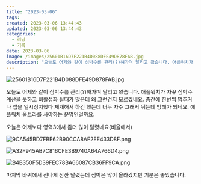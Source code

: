 ```yaml
---
title: "2023-03-06"
tags:
created: 2023-03-06 13:44:43
updated: 2023-03-06 13:44:43
categories:
  - 러닝
  - 기록
date: 2023-03-06
image: /images/25601B16D7F221B4D088DFE49D878FAB.jpg
description: "오늘도 어제와 같이 심박수를 관리(?)해가며 달리고 왔습니다. 애플워치가 자꾸 심박수 계산을 못하고 비활성화 될때가 많은데 왜 그런건지 모르겠네요. 중간에 한번씩 멈추거나 앱을 일시정지했다 재개해서 하긴 했는데 너무 자주 그래서 뛰는데 방해가 되네요. 애플워치 울트라를 사야하는 운명인걸"
---
```


![25601B16D7F221B4D088DFE49D878FAB.jpg](/images/25601B16D7F221B4D088DFE49D878FAB.jpg)
 
 

오늘도 어제와 같이 심박수를 관리(?)해가며 달리고 왔습니다. 애플워치가 자꾸 심박수 계산을 못하고 비활성화 될때가 많은데 왜 그런건지 모르겠네요. 중간에 한번씩 멈추거나 앱을 일시정지했다 재개해서 하긴 했는데 너무 자주 그래서 뛰는데 방해가 되네요. 애플워치 울트라를 사야하는 운명인걸까요.

오늘은 어제보다 영역3에서 좀더 많이 달렸네요(비율에서)

 
 ![9CA545BD7FBE62B90CCA8AF2EE433D8F.png](/images/9CA545BD7FBE62B90CCA8AF2EE433D8F.png)
 
 

 
 ![A32F945AB7C816CFE3B9740A64A766D4.png](/images/A32F945AB7C816CFE3B9740A64A766D4.png)
 
 

 
 ![B4B350F5D39FEC78BA66087CB36FF9CA.png](/images/B4B350F5D39FEC78BA66087CB36FF9CA.png)
 
 

마지막 바퀴에서 신나게 잠깐 달렸는데 심박은 많이 올라갔지만 기분은 좋았습니다.
